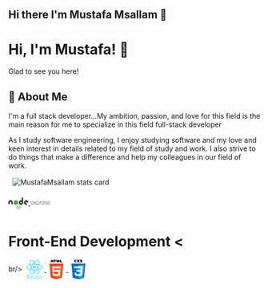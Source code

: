 ## Hi there I'm Mustafa Msallam 👋

# Hi, I'm Mustafa! 👋
Glad to see you here!  

## 🚀 About Me

I'm a full stack developer...My ambition, passion, and love for this field is the main reason for me to specialize in this field full-stack developer

As I study software engineering, I enjoy studying software and my love and keen interest in details related to my field of study and work. I also strive to do things that make a difference and help my colleagues in our field of work.
<p>&nbsp;
<img align="center" src="https://github-readme-stats.vercel.app/api?username=MustafaMsallam&show_icons=true&theme=default&title_color=000000&text_color=000000&bg_color=ffffff&hide_border=true" alt="MustafaMsallam stats card" /></p>
<a href="https://nodejs.org" target="blank">
<img align="center" src="https://raw.githubusercontent.com/devicons/devicon/master/icons/nodejs/nodejs-original-wordmark.svg" alt="Node.js" height="40" width="40" />
</a>
<a href="https://expressjs.com" target="blank">
<img align="center" src="https://raw.githubusercontent.com/devicons/devicon/master/icons/express/express-original-wordmark.svg" alt="Express" height="40" width="40" />
</a><br/>
<h1>Front-End Development
 <</h1> br/>
<a href="https://reactjs.org/" target="blank">
<img align="center" src="https://raw.githubusercontent.com/devicons/devicon/master/icons/react/react-original-wordmark.svg" alt="React" height="40" width="40" />
</a>
<a href="https://www.w3.org/html/" target="blank">
<img align="center" src="https://raw.githubusercontent.com/devicons/devicon/master/icons/html5/html5-original-wordmark.svg" alt="Html5" height="40" width="40" />
</a>
<a href="https://www.w3schools.com/css/" target="blank">
<img align="center" src="https://raw.githubusercontent.com/devicons/devicon/master/icons/css3/css3-original-wordmark.svg" alt="Css3" height="40" width="40" />
</a>
